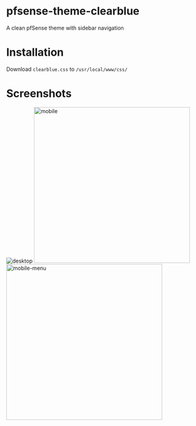 # pfsense-theme-clearblue
A clean pfSense theme with sidebar navigation

# Installation
Download `clearblue.css` to `/usr/local/www/css/`


# Screenshots
<img src="https://github.com/scottlimmer/pfsense-theme-clearblue/assets/23328069/c7b69623-a903-4a89-988a-9d786776ed9e" alt="desktop">


<img src="https://github.com/scottlimmer/pfsense-theme-clearblue/assets/23328069/15a3e470-f953-4d91-89b0-3b01347977a6" alt="mobile" width=412>
<img src="https://github.com/scottlimmer/pfsense-theme-clearblue/assets/23328069/6fd4f073-50a0-4e20-861f-7c332dc930b0" alt="mobile-menu" width=412>
